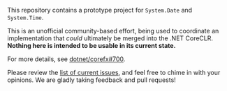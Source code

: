 This repository contains a prototype project for `System.Date` and `System.Time`.

This is an unofficial community-based effort, being used to coordinate an implementation that *could* ultimately be merged into the .NET CoreCLR.  **Nothing here is intended to be usable in its current state.**

For more details, see [dotnet/corefx#700](https://github.com/dotnet/corefx/issues/700).

Please review the [list of current issues](https://github.com/mj1856/corefx-dateandtime/issues), and feel free to chime in with your opinions.  We are gladly taking feedback and pull requests!
